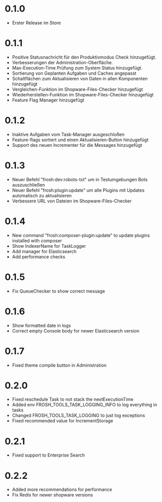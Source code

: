 # 0.1.0

* Erster Release im Store

# 0.1.1

* Positive Statusnachricht für den Produktivmodus Check hinzugefügt. 
* Verbesserungen der Administration-Oberfläche.
* Max-Execution-Time Prüfung zum System Status hinzugefügt.
* Sortierung von Geplanten Aufgaben und Caches angepasst
* Schaltflächen zum Aktualisieren von Daten in allen Komponenten hinzugefügt
* Vergleichen-Funktion im Shopware-Files-Checker hinzugefügt
* Wiederherstellen-Funktion im Shopware-Files-Checker hinzugefügt
* Feature Flag Manager hinzugefügt

# 0.1.2

* Inaktive Aufgaben vom Task-Manager ausgeschloßen
* Feature-flags sortiert und einen Aktualisieren-Button hinzugefügt
* Support des neuen Incrementer für die Messages hinzugefügt

# 0.1.3

* Neuer Befehl "frosh:dev:robots-txt" um in Testumgebungen Bots auszuschließen
* Neuer Befehl "frosh:plugin:update" um alle Plugins mit Updates automatisch zu aktualisieren
* Verbessere URL von Dateien im Shopware-Files-Checker

# 0.1.4

* New command "frosh:composer-plugin:update" to update plugins installed with composer
* Show IndexerName for TaskLogger
* Add manager for Elasticsearch
* Add performance checks

# 0.1.5

* Fix QueueChecker to show correct message

# 0.1.6

* Show formatted date in logs
* Correct empty Console body for newer Elasticsearch version

# 0.1.7

* Fixed theme compile button in Administration

# 0.2.0

* Fixed reschedule Task to not stack the nextExecutionTime
* Added env FROSH_TOOLS_TASK_LOGGING_INFO to log everything in tasks
* Changed FROSH_TOOLS_TASK_LOGGING to just log exceptions
* Fixed recommended value for IncrementStorage

# 0.2.1

* Fixed support to Enterprise Search

# 0.2.2

* Added more recommendations for performance
* Fix Redis for newer shopware versions
